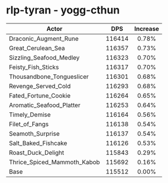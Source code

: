 # rlp-tyran - yogg-cthun
| Actor | DPS | Increase |
|---|:---:|:---:|
|Draconic_Augment_Rune|116414|0.78%|
|Great_Cerulean_Sea|116357|0.73%|
|Sizzling_Seafood_Medley|116323|0.70%|
|Feisty_Fish_Sticks|116317|0.70%|
|Thousandbone_Tongueslicer|116301|0.68%|
|Revenge_Served_Cold|116293|0.68%|
|Fated_Fortune_Cookie|116264|0.65%|
|Aromatic_Seafood_Platter|116253|0.64%|
|Timely_Demise|116164|0.56%|
|Filet_of_Fangs|116138|0.54%|
|Seamoth_Surprise|116137|0.54%|
|Salt_Baked_Fishcake|116126|0.53%|
|Roast_Duck_Delight|115843|0.29%|
|Thrice_Spiced_Mammoth_Kabob|115692|0.16%|
|Base|115512|0.00%|
